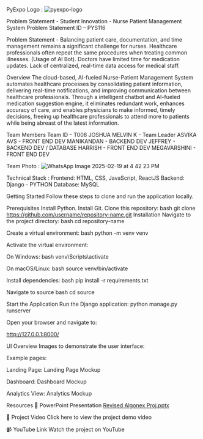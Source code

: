 PyExpo Logo : 
![pyexpo-logo](https://github.com/user-attachments/assets/0bdfb7f4-1ac0-43b2-ab82-d321db082339)



Problem Statement - Student Innovation - Nurse Patient Management System
Problem Statement ID – PYS116

Problem Statement - Balancing patient care, documentation, and time management remains a significant challenge for nurses. Healthcare professionals often repeat the same procedures when treating common illnesses. (Usage of AI Bot). Doctors have limited time for medication updates. Lack of centralized, real-time data access for medical staff.

Overview
The cloud-based, AI-fueled Nurse-Patient Management System automates healthcare processes by consolidating patient information, delivering real-time notifications, and improving communication between healthcare professionals. Through a intelligent chatbot and AI-fueled medication suggestion engine, it eliminates redundant work, enhances accuracy of care, and enables physicians to make informed, timely decisions, freeing up healthcare professionals to attend more to patients while being abreast of the latest information.

Team Members
Team ID – T008
JOSHUA MELVIN K - Team Leader
ASVIKA AVS - FRONT END DEV
MANIKANDAN - BACKEND DEV
JEFFREY - BACKEND DEV / DATABASE
HARRISH - FRONT END DEV
MEGAVARSHINI - FRONT END DEV

Team Photo :
![WhatsApp Image 2025-02-19 at 4 42 23 PM](https://github.com/user-attachments/assets/ae61b671-6da0-484a-b490-7d9c273c5628)

Technical Stack : 
Frontend: HTML, CSS, JavaScript, ReactJS
Backend: Django - PYTHON
Database: MySQL

Getting Started
Follow these steps to clone and run the application locally.

Prerequisites
Install Python.
Install Git.
Clone this repository: bash git clone https://github.com/username/repository-name.git
Installation
Navigate to the project directory: bash cd repository-name

Create a virtual environment: bash python -m venv venv

Activate the virtual environment:

On Windows: bash venv\Scripts\activate

On macOS/Linux: bash source venv/bin/activate

Install dependencies: bash pip install -r requirements.txt

Navigate to source bash cd source

Start the Application
Run the Django application: python manage.py runserver

Open your browser and navigate to:

http://127.0.0.1:8000/

UI Overview
Images to demonstrate the user interface:

Example pages:

Landing Page: Landing Page Mockup

Dashboard: Dashboard Mockup

Analytics View: Analytics Mockup

Resources
📄 PowerPoint Presentation
[Revised Algonex Proj.pptx](https://github.com/user-attachments/files/18880734/Revised.Algonex.Proj.pptx)

🎥 Project Video
Click here to view the project demo video

📹 YouTube Link
Watch the project on YouTube
